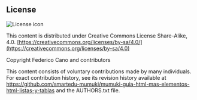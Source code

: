 ## License
![License icon](https://licensebuttons.net/l/by-sa/3.0/88x31.png)

This content is distributed under Creative Commons License Share-Alike, 4.0. [https://creativecommons.org/licenses/by-sa/4.0/](https://creativecommons.org/licenses/by-sa/4.0)

Copyright Federico Cano and contributors

This content consists of voluntary contributions made by many
individuals. For exact contribution history, see its revision history
available at https://github.com/smartedu-mumuki/mumuki-guia-html-mas-elementos-html-listas-y-tablas and the AUTHORS.txt file.

